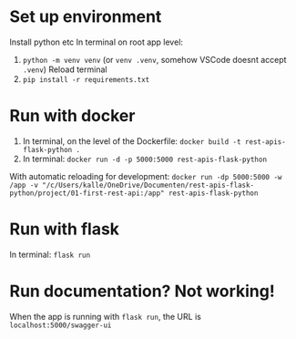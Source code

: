 # Set up environment
Install python etc
In terminal on root app level:
1. `python -m venv venv` (or `venv .venv`, somehow VSCode doesnt accept `.venv`)
Reload terminal
2. `pip install -r requirements.txt`

# Run with docker
1. In terminal, on the level of the Dockerfile: `docker build -t rest-apis-flask-python .`
2. In terminal: `docker run -d -p 5000:5000 rest-apis-flask-python`

With automatic reloading for development:
`docker run -dp 5000:5000 -w /app -v "/c/Users/kalle/OneDrive/Documenten/rest-apis-flask-python/project/01-first-rest-api:/app" rest-apis-flask-python`

# Run with flask
In terminal: `flask run`

# Run documentation? Not working!
When the app is running with `flask run`, the URL is `localhost:5000/swagger-ui`
